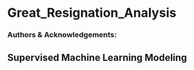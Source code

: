 # Great_Resignation_Analysis

### Authors & Acknowledgements: 

## Supervised Machine Learning Modeling 

